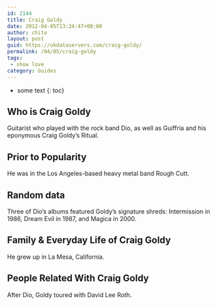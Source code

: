 ```yaml
---
id: 2144
title: Craig Goldy
date: 2012-04-05T13:24:47+00:00
author: chito
layout: post
guid: https://ukdataservers.com/craig-goldy/
permalink: /04/05/craig-goldy
tags:
 - show love
category: Guides
---
```


* some text
{: toc}


## Who is  Craig Goldy
                  
                  
                  
Guitarist who played with the rock band Dio, as well as Guiffria and his eponymous Craig Goldy&#8217;s Ritual.
                  
                
                
                
## Prior to Popularity 
                  
                  
                  
He was in the Los Angeles-based heavy metal band Rough Cutt.
                  
                
                
                
## Random data 
                  
                  
                  
Three of Dio&#8217;s albums featured Goldy&#8217;s signature shreds: Intermission in 1986, Dream Evil in 1987, and Magica in 2000.
                  
                
                
                
## Family & Everyday Life of Craig Goldy
                  
                  
                  
He grew up in La Mesa, California.
                  
                
                
                
## People Related With  Craig Goldy
                  
                  
                  
After Dio, Goldy toured with David Lee Roth.
                  
                
              
            
          
          
          
    
    
  
